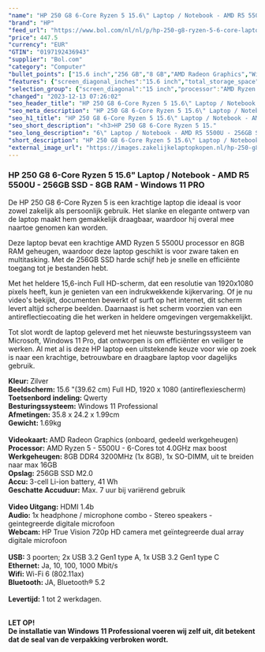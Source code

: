 ```yaml
---
"name": "HP 250 G8 6-Core Ryzen 5 15.6\" Laptop / Notebook - AMD R5 5500U - 256GB SSD - 8GB RAM - Windows 11 PRO"
"brand": "HP"
"feed_url": "https://www.bol.com/nl/nl/p/hp-250-g8-ryzen-5-6-core-laptop-15-6-f-hd-amd-r5-5500u-8gb-256gb-w11p/9300000134463849"
"price": 447.5
"currency": "EUR"
"GTIN": "0197192436943"
"supplier": "Bol.com"
"category": "Computer"
"bullet_points": ["15.6 inch","256 GB","8 GB","AMD Radeon Graphics","Windows"]
"features": {"screen_diagonal_inches":"15.6 inch","total_storage_space":"256 GB","memory_size":"8 GB","graphics_card":"AMD Radeon Graphics","operating_system":"Windows"}
"selection_group": {"screen_diagonal":"15 inch","processor":"AMD Ryzen 5","changed_price_past_3_days":false,"product_family":"HP 250"}
"changed": "2023-12-13 07:26:02"
"seo_header_title": "HP 250 G8 6-Core Ryzen 5 15.6\" Laptop / Notebook - AMD R5 5500U - 256GB SSD - 8GB RAM - Windows 11 PRO"
"seo_meta_description": "HP 250 G8 6-Core Ryzen 5 15.6\" Laptop / Notebook - AMD R5 5500U - 256GB SSD - 8GB RAM - Windows 11 PRO"
"seo_h1_title": "HP 250 G8 6-Core Ryzen 5 15.6\" Laptop / Notebook - AMD R5 5500U - 256GB SSD - 8GB RAM - Windows 11 PRO"
"seo_short_description": "<h3>HP 250 G8 6-Core Ryzen 5 15."
"seo_long_description": "6\" Laptop / Notebook - AMD R5 5500U - 256GB SSD - 8GB RAM - Windows 11 PRO </h3> <p>De HP 250 G8 6-Core Ryzen 5 is een krachtige laptop die ideaal is voor zowel zakelijk als persoonlijk gebruik. Het slanke en elegante ontwerp van de laptop maakt hem gemakkelijk draagbaar, waardoor hij overal mee naartoe genomen kan worden. </p> <p>Deze laptop bevat een krachtige AMD Ryzen 5 5500U processor en 8GB RAM geheugen, waardoor deze laptop geschikt is voor zware taken en multitasking. Met de 256GB SSD harde schijf heb je snelle en efficiënte toegang tot je bestanden hebt. </p> <p>Met het heldere 15,6-inch Full HD-scherm, dat een resolutie van 1920x1080 pixels heeft, kun je genieten van een indrukwekkende kijkervaring. Of je nu video's bekijkt, documenten bewerkt of surft op het internet, dit scherm levert altijd scherpe beelden. Daarnaast is het scherm voorzien van een antireflectiecoating die het werken in heldere omgevingen vergemakkelijkt. </p> <p>Tot slot wordt de laptop geleverd met het nieuwste besturingssysteem van Microsoft, Windows 11 Pro, dat ontworpen is om efficiënter en veiliger te werken. Al met al is deze HP laptop een uitstekende keuze voor wie op zoek is naar een krachtige, betrouwbare en draagbare laptop voor dagelijks gebruik. </p> <p><strong>Kleur: </strong>Zilver<strong><br />Beeldscherm: </strong>15. 6 \"(39. 62 cm) Full HD, 1920 x 1080 (antireflexiescherm)<strong><br />Toetsenbord indeling: </strong>Qwerty<strong><br />Besturingssysteem:</strong> Windows 11 Professional<strong><br />Afmetingen: </strong>35. 8 x 24. 2 x 1. 99cm<strong><br />Gewicht: </strong>1. 69kg<strong><br /><br />Videokaart: </strong>AMD Radeon Graphics (onboard, gedeeld werkgeheugen)<strong><br />Processor:</strong> AMD Ryzen 5 - 5500U - 6-Cores tot 4. 0GHz max boost<strong><br />Werkgeheugen: </strong>8GB DDR4 3200MHz (1x 8GB), 1x SO-DIMM, uit te breiden naar max 16GB<br /><strong>Opslag:</strong> 256GB SSD M2. 0<strong><br />Accu: </strong>3-cell Li-ion battery, 41 Wh<strong><br />Geschatte Accuduur:</strong> Max. 7 uur bij variërend gebruik<strong><br /><br />Video Uitgang:</strong> HDMI 1. 4b<strong><br />Audio: </strong>1x headphone / microphone combo - Stereo speakers - geintegreerde digitale microfoon<strong><br />Webcam: </strong>HP True Vision 720p HD camera met geïntegreerde dual array digitale microfoon<strong><br /><br />USB: </strong>3 poorten; 2x USB 3. 2 Gen1 type A, 1x USB 3. 2 Gen1 type C<strong><br />Ethernet:</strong> Ja, 10, 100, 1000 Mbit/s<strong><br />Wifi: </strong>Wi-Fi 6 (802. 11ax)<strong><br />Bluetooth: </strong>JA, Bluetooth® 5. 2<br /><strong><br />Levertijd: </strong>1 tot 2 werkdagen. </p> <p><br /><strong>LET OP!</strong><br /><strong>De installatie van Windows 11 Professional voeren wij zelf uit, dit betekent dat de seal van de verpakking verbroken wordt. </strong></p>"
"short_description": "HP 250 G8 6-Core Ryzen 5 15.6\" Laptop / Notebook - AMD R5 5500U - 256GB SSD - 8GB RAM - Windows 11 PRO De HP 250 G8 6-Core Ryzen 5 is een krachtige laptop die ideaal is voor zowel zakelijk als persoonlijk gebruik. Het slanke en elegante ontwerp van de laptop maakt hem gemakkelijk draagbaar, waardoor hij overal mee naartoe genomen kan worden. Deze laptop bevat een krachtige AMD Ryzen 5 5500U processor en 8GB RAM geheugen, waardoor deze laptop geschikt is voor zware taken en multitasking. Met de 256GB SSD harde schijf heb je snelle en efficiënte toegang tot je bestanden hebt. Met het heldere 15,6-inch Full HD-scherm, dat een resolutie van 1920x1080 pixels heeft, kun je genieten van een indrukwekkende kijkervaring. Of je nu video's bekijkt, documenten bewerkt of surft op het internet, dit scherm levert altijd scherpe beelden. Daarnaast is het scherm voorzien van een antireflectiecoating die het werken in heldere omgevingen vergemakkelijkt. Tot slot wordt de laptop geleverd met het nieuwste besturingssysteem van Microsoft, Windows 11 Pro, dat ontworpen is om efficiënter en veiliger te werken. Al met al is deze HP laptop een uitstekende keuze voor wie op zoek is naar een krachtige, betrouwbare en draagbare laptop voor dagelijks gebruik. Kleur: Zilver Beeldscherm: 15.6 \"(39.62 cm) Full HD, 1920 x 1080 (antireflexiescherm) Toetsenbord indeling: Qwerty Besturingssysteem: Windows 11 Professional Afmetingen: 35.8 x 24.2 x 1.99cm Gewicht: 1.69kg Videokaart: AMD Radeon Graphics (onboard, gedeeld werkgeheugen) Processor: AMD Ryzen 5 - 5500U - 6-Cores tot 4.0GHz max boost Werkgeheugen: 8GB DDR4 3200MHz (1x 8GB), 1x SO-DIMM, uit te breiden naar max 16GB Opslag: 256GB SSD M2.0 Accu: 3-cell Li-ion battery, 41 Wh Geschatte Accuduur: Max. 7 uur bij variërend gebruik Video Uitgang: HDMI 1.4b Audio: 1x headphone / microphone combo - Stereo speakers - geintegreerde digitale microfoon Webcam: HP True Vision 720p HD camera met geïntegreerde dual array digitale microfoon USB: 3 poorten; 2x USB 3.2 Gen1 type A, 1x USB 3.2 Gen1 type C Ethernet: Ja, 10, 100, 1000 Mbit/s Wifi: Wi-Fi 6 (802.11ax) Bluetooth: JA, Bluetooth® 5.2 Levertijd: 1 tot 2 werkdagen. LET OP! De installatie van Windows 11 Professional voeren wij zelf uit, dit betekent dat de seal van de verpakking verbroken wordt."
"external_image_url": "https://images.zakelijkelaptopkopen.nl/hp-250-g8-ryzen-5-6-core-laptop-15-6-f-hd-amd-r5-5500u-8gb-256gb-w11p.webp"
---
```


<h3>HP 250 G8 6-Core Ryzen 5 15.6" Laptop / Notebook - AMD R5 5500U - 256GB SSD - 8GB RAM - Windows 11 PRO </h3> <p>De HP 250 G8 6-Core Ryzen 5 is een krachtige laptop die ideaal is voor zowel zakelijk als persoonlijk gebruik. Het slanke en elegante ontwerp van de laptop maakt hem gemakkelijk draagbaar, waardoor hij overal mee naartoe genomen kan worden.</p> <p>Deze laptop bevat een krachtige AMD Ryzen 5 5500U processor en 8GB RAM geheugen, waardoor deze laptop geschikt is voor zware taken en multitasking. Met de 256GB SSD harde schijf heb je snelle en efficiënte toegang tot je bestanden hebt. </p> <p>Met het heldere 15,6-inch Full HD-scherm, dat een resolutie van 1920x1080 pixels heeft, kun je genieten van een indrukwekkende kijkervaring. Of je nu video's bekijkt, documenten bewerkt of surft op het internet, dit scherm levert altijd scherpe beelden. Daarnaast is het scherm voorzien van een antireflectiecoating die het werken in heldere omgevingen vergemakkelijkt.</p> <p>Tot slot wordt de laptop geleverd met het nieuwste besturingssysteem van Microsoft, Windows 11 Pro, dat ontworpen is om efficiënter en veiliger te werken. Al met al is deze HP laptop een uitstekende keuze voor wie op zoek is naar een krachtige, betrouwbare en draagbare laptop voor dagelijks gebruik.</p> <p><strong>Kleur: </strong>Zilver<strong><br />Beeldscherm: </strong>15.6 "(39.62 cm) Full HD, 1920 x 1080 (antireflexiescherm)<strong><br />Toetsenbord indeling: </strong>Qwerty<strong><br />Besturingssysteem:</strong> Windows 11 Professional<strong><br />Afmetingen: </strong>35.8 x 24.2 x 1.99cm<strong><br />Gewicht: </strong>1.69kg<strong><br /><br />Videokaart: </strong>AMD Radeon Graphics (onboard, gedeeld werkgeheugen)<strong><br />Processor:</strong> AMD Ryzen 5 - 5500U - 6-Cores tot 4.0GHz max boost<strong><br />Werkgeheugen: </strong>8GB DDR4 3200MHz (1x 8GB), 1x SO-DIMM, uit te breiden naar max 16GB<br /><strong>Opslag:</strong> 256GB SSD M2.0<strong><br />Accu: </strong>3-cell Li-ion battery, 41 Wh<strong><br />Geschatte Accuduur:</strong> Max. 7 uur bij variërend gebruik<strong><br /><br />Video Uitgang:</strong> HDMI 1.4b<strong><br />Audio: </strong>1x headphone / microphone combo - Stereo speakers - geintegreerde digitale microfoon<strong><br />Webcam: </strong>HP True Vision 720p HD camera met geïntegreerde dual array digitale microfoon<strong><br /><br />USB: </strong>3 poorten; 2x USB 3.2 Gen1 type A, 1x USB 3.2 Gen1 type C<strong><br />Ethernet:</strong> Ja, 10, 100, 1000 Mbit/s<strong><br />Wifi: </strong>Wi-Fi 6 (802.11ax)<strong><br />Bluetooth: </strong>JA, Bluetooth® 5.2<br /><strong><br />Levertijd: </strong>1 tot 2 werkdagen. </p> <p><br /><strong>LET OP!</strong><br /><strong>De installatie van Windows 11 Professional voeren wij zelf uit, dit betekent dat de seal van de verpakking verbroken wordt.</strong></p>